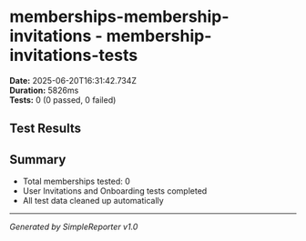 # memberships-membership-invitations - membership-invitations-tests

**Date:** 2025-06-20T16:31:42.734Z  
**Duration:** 5826ms  
**Tests:** 0 (0 passed, 0 failed)

## Test Results



## Summary

- Total memberships tested: 0
- User Invitations and Onboarding tests completed
- All test data cleaned up automatically

---
*Generated by SimpleReporter v1.0*
